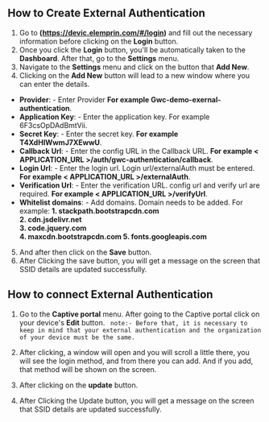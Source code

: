 


## How to Create External Authentication

1. Go to **(https://devic.elemprin.com/#/login)** and fill out the necessary information before clicking on the **Login** button.
2. Once you click the **Login** button, you'll be automatically taken to the **Dashboard**. After that, go to the **Settings** menu.
3. Navigate to the **Settings** menu and click on the button that **Add New**.
4. Clicking on the **Add New** button will lead to a new window where you can enter the details.
  - **Provider**: -  Enter Provider **For example Gwc-demo-exernal-authentication**.
  - **Application Key**: - Enter the application key. For example 6F3csOpDAdBmtVii.
  - **Secret Key**: - Enter the secret key. **For example T4XdHlWwmJ7XEwwU**.
  - **Callback Url**: - Enter the config URL in the Callback URL. **For example < APPLICATION_URL >/auth/gwc-authentication/callback**.
  - **Login Url**: - Enter the login url. Login url/externalAuth must be entered. **For example < APPLICATION_URL >/externalAuth**.
  - **Verification Url**: - Enter the verification URL. config url and verify url are required. **For example < APPLICATION_URL >/verifyUrl**.
  - **Whitelist domains**: - Add domains. Domain needs to be added. For example:
    **1. stackpath.bootstrapcdn.com                  
    2. cdn.jsdelivr.net                        
    3. code.jquery.com                      
    4. maxcdn.bootstrapcdn.com
    5. fonts.googleapis.com**

5. And after then click on the **Save** button.
6. After Clicking the save button, you will get a message on the screen that SSID details are updated successfully.

## How to connect External Authentication

1. Go to the **Captive portal** menu. After going to the Captive portal click on your device's **Edit** button.
   ` note:- Before that, it is necessary to keep in mind that your external authentication and the organization of your device must be the same.`

2. After clicking, a window will open and you will scroll a little there, you will see the login method, and from there you can add. And if you add, that method will be shown on the screen.

3. After clicking on the **update** button.
4. After Clicking the Update button, you will get a message on the screen that SSID details are updated successfully.

   
   
